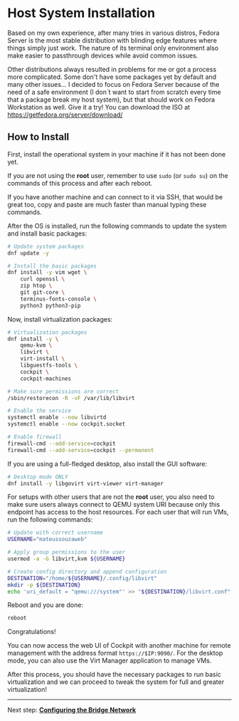 # Host System Installation

Based on my own experience, after many tries in various distros, Fedora Server is the most stable distribution with blinding edge features where things simply just work. The nature of its terminal only environment also make easier to passthrough devices while avoid common issues.

Other distributions always resulted in problems for me or got a process more complicated. Some don't have some packages yet by default and many other issues... I decided to focus on Fedora Server because of the need of a safe environment (I don`t want to start from scratch every time that a package break my host system), but that should work on Fedora Workstation as well. Give it a try! You can download the ISO at <https://getfedora.org/server/download/>

## How to Install

First, install the operational system in your machine if it has not been done yet.

If you are not using the **root** user, remember to use ``sudo`` (or ``sudo su``) on the commands of this process and after each reboot.

If you have another machine and can connect to it via SSH, that would be great too, copy and paste are much faster than manual typing these commands.

After the OS is installed, run the following commands to update the system and install basic packages:

```bash
# Update system packages
dnf update -y

# Install the basic packages
dnf install -y vim wget \
    curl openssl \
    zip htop \
    git git-core \
    terminus-fonts-console \
    python3 python3-pip
```

Now, install virtualization packages:

```bash
# Virtualization packages
dnf install -y \
    qemu-kvm \
    libvirt \
    virt-install \
    libguestfs-tools \
    cockpit \
    cockpit-machines

# Make sure permissions are correct
/sbin/restorecon -R -vF /var/lib/libvirt

# Enable the service
systemctl enable --now libvirtd 
systemctl enable --now cockpit.socket

# Enable firewall
firewall-cmd --add-service=cockpit
firewall-cmd --add-service=cockpit --permanent
```

If you are using a full-fledged desktop, also install the GUI software:

```bash
# Desktop mode ONLY
dnf install -y libgovirt virt-viewer virt-manager
```

For setups with other users that are not the **root** user, you also need to make sure users always connect to QEMU system URI because only this endpoint has access to the host resources. For each user that will run VMs, run the following commands:

```bash
# Update with correct username
USERNAME="mateussouzaweb"

# Apply group permissions to the user
usermod -a -G libvirt,kvm ${USERNAME}

# Create config directory and append configuration
DESTINATION="/home/${USERNAME}/.config/libvirt"
mkdir -p ${DESTINATION}
echo 'uri_default = "qemu:///system"' >> "${DESTINATION}/libvirt.conf"
```

Reboot and you are done:

```bash
reboot
```

Congratulations!

You can now access the web UI of Cockpit with another machine for remote management with the address format ``https://$IP:9090/``. For the desktop mode, you can also use the Virt Manager application to manage VMs.

After this process, you should have the necessary packages to run basic virtualization and we can proceed to tweak the system for full and greater virtualization!

----

Next step: **[Configuring the Bridge Network](1%20-%20Bridge%20Network.md)**
